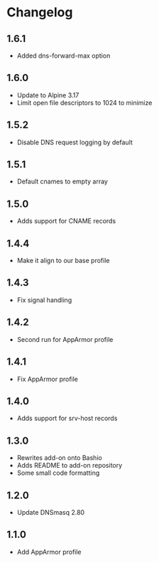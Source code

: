 # Changelog

## 1.6.1

- Added dns-forward-max option

## 1.6.0

- Update to Alpine 3.17
- Limit open file descriptors to 1024 to minimize

## 1.5.2

- Disable DNS request logging by default

## 1.5.1

- Default cnames to empty array

## 1.5.0

- Adds support for CNAME records

## 1.4.4

- Make it align to our base profile

## 1.4.3

- Fix signal handling

## 1.4.2

- Second run for AppArmor profile

## 1.4.1

- Fix AppArmor profile

## 1.4.0

- Adds support for srv-host records

## 1.3.0

- Rewrites add-on onto Bashio
- Adds README to add-on repository
- Some small code formatting

## 1.2.0

- Update DNSmasq 2.80

## 1.1.0

- Add AppArmor profile
